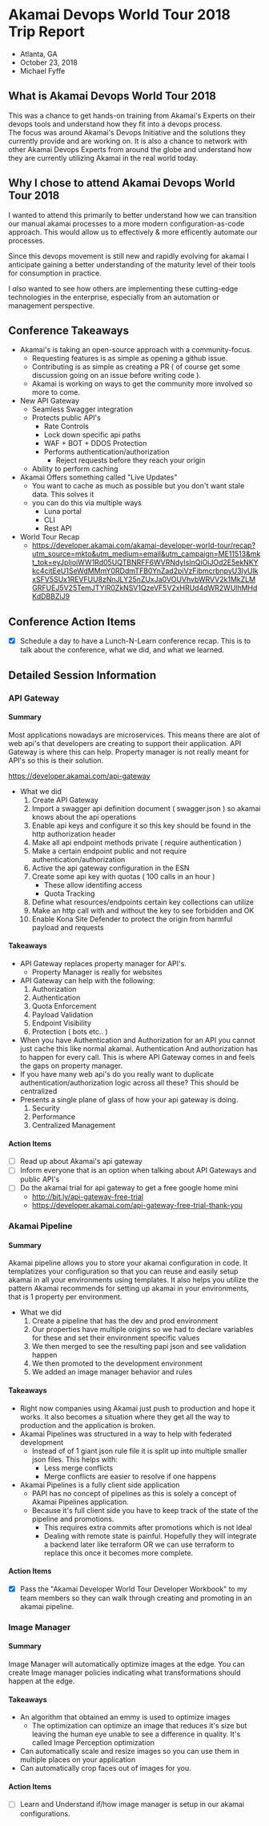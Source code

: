 # Akamai Devops World Tour 2018 Trip Report

* Atlanta, GA
* October 23, 2018
* Michael Fyffe

## What is Akamai Devops World Tour 2018

This was a chance to get hands-on training from Akamai's Experts on their devops tools and understand how they fit into a devops process.  
The focus was around Akamai's Devops Initiative and the solutions they currently provide and are working on.
It is also a chance to network with other Akamai Devops Experts from around the globe and understand how they are currently utilizing 
Akamai in the real world today.

## Why I chose to attend Akamai Devops World Tour 2018

I wanted to attend this primarily to better understand how we can transition our manual akamai processes to a more modern configuration-as-code approach.  This would allow us to effectively & more efficently automate our processes.

Since this devops movement is still new and rapidly evolving for akamai I anticipate gaining a better understanding of the maturity level of their tools for consumption in practice.

I _also_ wanted to see how others are implementing these cutting-edge technologies in the enterprise, especially from an automation or management perspective.

## Conference Takeaways

+ Akamai's is taking an open-source approach with a community-focus.
    + Requesting features is as simple as opening a github issue.
    + Contributing is as simple as creating a PR ( of course get some discussion going on an issue before writing code ).
    + Akamai is working on ways to get the community more involved so more to come.
+ New API Gateway
    + Seamless Swagger integration
    + Protects public API's
        + Rate Controls
        + Lock down specific api paths
        + WAF + BOT + DDOS Protection
        + Performs authentication/authorization
            + Reject requests before they reach your origin
    + Ability to perform caching
+ Akamai Offers something called "Live Updates"
    + You want to cache as much as possible but you don't want stale data.  This solves it
    + you can do this via multiple ways
        + Luna portal
        + CLI
        + Rest API
+ World Tour Recap
    + https://developer.akamai.com/akamai-developer-world-tour/recap?utm_source=mkto&utm_medium=email&utm_campaign=ME11513&mkt_tok=eyJpIjoiWW1Rd05UQTBNRFF6WVRNdyIsInQiOiJOd2E5ekNKYkc4citEeU1SeWdMMmY0RDdmTFB0YnZad2piVzFibmcrbnpyU3IyUlkxSFV5SUx1REVFUU8zNnJLY25nZUxJa0VOUVhvbWRVV2k1MkZLMGRFUEJ5V25TemJTYlR0ZkNSV1QzeVF5V2xHRUd4dWR2WUlhMHdKdDBBZiJ9

## Conference Action Items

+ [X] Schedule a day to have a Lunch-N-Learn conference recap.  This is to talk about the conference, what we did, and what we learned.

## Detailed Session Information

### API Gateway

#### Summary

Most applications nowadays are microservices.  This means there are alot of web api's that developers are creating to support their application.  API Gateway is where this can help.  Property manager is not really meant
for API's so this is their solution.

https://developer.akamai.com/api-gateway

+ What we did
    1. Create API Gateway
    1. Import a swagger api definition document ( swagger.json ) so akamai knows about the api operations
    1. Enable api keys and configure it so this key should be found in the http authorization header
    1. Make all api endpoint methods private ( require authentication )
    1. Make a certain endpoint public and not require authentication/authorization
    1. Active the api gateway configuration in the ESN
    1. Create some api key with quotas ( 100 calls in an hour )
        - These allow identifing access
        - Quota Tracking
    1. Define what resources/endpoints certain key collections can utilize
    1. Make an http call with and without the key to see forbidden and OK
    1. Enable Kona Site Defender to protect the origin from harmful payload and requests


#### Takeaways

+ API Gateway replaces property manager for API's.
    + Property Manager is really for websites
+ API Gateway can help with the following:
    1. Authorization
    1. Authentication
    1. Quota Enforcement
    1. Payload Validation
    1. Endpoint Visibility
    1. Protection ( bots etc.. )
+ When you have Authentication and Authorization for an API you cannot just cache this like normal akamai.  Authentication
  And authorization has to happen for every call.  This is where API Gateway comes in and feels the gaps on property manager.
+ If you have many web api's do you really want to duplicate authentication/authorization logic across all these?  This should be centralized
+ Presents a single plane of glass of how your api gateway is doing.
    1. Security
    1. Performance
    1. Centralized Management

#### Action Items

+ [ ] Read up about Akamai's api gateway
+ [ ] Inform everyone that is an option when talking about API Gateways and public API's
+ [ ] Do the akamai trial for api gateway to get a free google home mini
    + http://bit.ly/api-gateway-free-trial
    + https://developer.akamai.com/api-gateway-free-trial-thank-you

### Akamai Pipeline

#### Summary

Akamai pipeline allows you to store your akamai configuration in code.  It templatizes your configuration so that you can reuse and easily setup akamai in all your environments using templates.  It also helps you utilize
the pattern Akamai recommends for setting up akamai in your environments, that is 1 property per environment.

+ What we did
    1. Create a pipeline that has the dev and prod environment
    1. Our properties have multiple origins so we had to declare variables for these and set their environment specific values
    1. We then merged to see the resulting papi json and see validation happen
    1. We then promoted to the development environment
    1. We added an image manager behavior and rules

#### Takeaways

+ Right now companies using Akamai just push to production and hope it works.  It also becomes a situation where they get all the way to production
  and the application is broken.
+ Akamai Pipelines was structured in a way to help with federated development
    + Instead of of 1 giant json rule file it is split up into multiple smaller json files.  This helps with:
        + Less merge conflicts
        + Merge conflicts are easier to resolve if one happens
+ Akamai Pipelines is a fully client side application
    + PAPI has no concept of pipelines as this is solely a concept of Akamai Pipelines application.
    + Because it's full client side you have to keep track of the state of the pipeline and promotions.
        + This requires extra commits after promotions which is not ideal
        + Dealing with remote state is painful.  Hopefully they will integrate a backend later like terraform OR we can
          use terraform to replace this once it becomes more complete.

#### Action Items

+ [X] Pass the "Akamai Developer World Tour Developer Workbook" to my team members so they can walk through creating and promoting in an akamai pipeline.

### Image Manager

#### Summary

Image Manager will automatically optimize images at the edge.  You can create Image manager policies indicating what transformations should happen at the edge.

#### Takeaways

+ An algorithm that obtained an emmy is used to optimize images
    + The optimization can optimize an image that reduces it's size but leaving the human eye unable to see
      a difference in quality.  It's called Image Perception optimization
+ Can automatically scale and resize images so you can use them in multiple places on your application
+ Can automatically crop faces out of images for you.

#### Action Items

+ [ ] Learn and Understand if/how image manager is setup in our akamai configurations.

